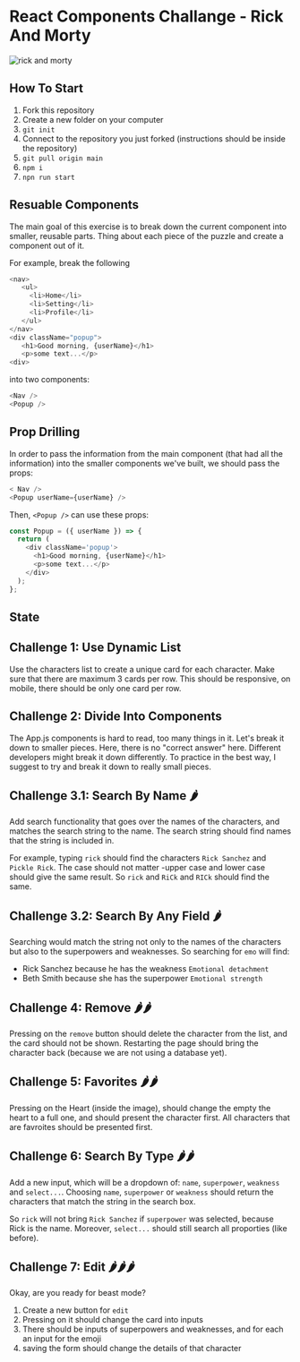# React Components Challange - Rick And Morty

![rick and morty](https://github.com/David-L-R/react-challenge-rick-and-morty/assets/31222514/60068812-a29d-4714-bcc7-85af0acbab6a)

## How To Start

1. Fork this repository
2. Create a new folder on your computer
3. `git init`
4. Connect to the repository you just forked (instructions should be inside the repository)
5. `git pull origin main`
6. `npm i`
7. `npn run start`

## Resuable Components

The main goal of this exercise is to break down the current component into smaller, reusable parts. Thing about each piece of the puzzle and create a component out of it.

For example, break the following

```js
<nav>
   <ul>
     <li>Home</li>
     <li>Setting</li>
     <li>Profile</li>
   </ul>
</nav>
<div className="popup">
   <h1>Good morning, {userName}</h1>
   <p>some text...</p>
<div>
```

into two components:

```js
<Nav />
<Popup />
```

## Prop Drilling

In order to pass the information from the main component (that had all the information) into the smaller components we've built, we should pass the props:

```js
< Nav />
<Popup userName={userName} />
```

Then, `<Popup />` can use these props:

```js
const Popup = ({ userName }) => {
  return (
    <div className='popup'>
      <h1>Good morning, {userName}</h1>
      <p>some text...</p>
    </div>
  );
};
```

## State

## Challenge 1: Use Dynamic List

Use the characters list to create a unique card for each character. Make sure that there are maximum 3 cards per row. This should be responsive, on mobile, there should be only one card per row.

## Challenge 2: Divide Into Components

The App.js components is hard to read, too many things in it. Let's break it down to smaller pieces. Here, there is no "correct answer" here. Different developers might break it down differently. To practice in the best way, I suggest to try and break it down to really small pieces.

## Challenge 3.1: Search By Name 🌶️

Add search functionality that goes over the names of the characters, and matches the search string to the name. The search string should find names that the string is included in.

For example, typing `rick` should find the characters `Rick Sanchez` and `Pickle Rick`. The case should not matter -upper case and lower case should give the same result. So `rick` and `RiCk` and `RICk` should find the same.

## Challenge 3.2: Search By Any Field 🌶️

Searching would match the string not only to the names of the characters but also to the superpowers and weaknesses. So searching for `emo` will find:

- Rick Sanchez because he has the weakness `Emotional detachment`
- Beth Smith because she has the superpower `Emotional strength`

## Challenge 4: Remove 🌶️🌶️

Pressing on the `remove` button should delete the character from the list, and the card should not be shown. Restarting the page should bring the character back (because we are not using a database yet).

## Challenge 5: Favorites 🌶️🌶️

Pressing on the Heart (inside the image), should change the empty the heart to a full one, and should present the character first. All characters that are favroites should be presented first.

## Challenge 6: Search By Type 🌶️🌶️

Add a new input, which will be a dropdown of: `name`, `superpower`, `weakness` and `select...`. Choosing `name`, `superpower` or `weakness` should return the characters that match the string in the search box.

So `rick` will not bring `Rick Sanchez` if `superpower` was selected, because Rick is the name. Moreover, `select...` should still search all proporties (like before).

## Challenge 7: Edit 🌶️🌶️🌶️

Okay, are you ready for beast mode?

1. Create a new button for `edit`
2. Pressing on it should change the card into inputs
3. There should be inputs of superpowers and weaknesses, and for each an input for the emoji
4. saving the form should change the details of that character
